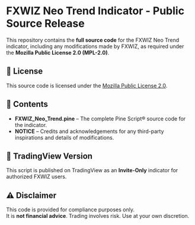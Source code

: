 # FXWIZ Neo Trend Indicator - Public Source Release

This repository contains the **full source code** for the FXWIZ Neo Trend indicator, 
including any modifications made by FXWIZ, as required under the **Mozilla Public License 2.0 (MPL-2.0)**.

## 📜 License
This source code is licensed under the [Mozilla Public License 2.0](https://mozilla.org/MPL/2.0/).

## 📂 Contents
- **FXWIZ_Neo_Trend.pine** – The complete Pine Script® source code for the indicator.
- **NOTICE** – Credits and acknowledgements for any third-party inspirations and details of modifications.

## 📌 TradingView Version
This script is published on TradingView as an **Invite-Only** indicator for authorized FXWIZ users.

## ⚠️ Disclaimer
This code is provided for compliance purposes only.  
It is **not financial advice**. Trading involves risk. Use at your own discretion.

